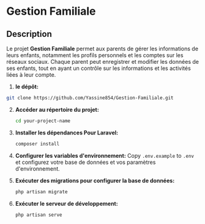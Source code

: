# Gestion Familiale

## Description

Le projet **Gestion Familiale** permet aux parents de gérer les informations de leurs enfants, notamment les profils personnels et les comptes sur les réseaux sociaux. Chaque parent peut enregistrer et modifier les données de ses enfants, tout en ayant un contrôle sur les informations et les activités liées à leur compte.

1. **le dépôt:**
```bash
git clone https://github.com/Yassine854/Gestion-Familiale.git
 ```
2. **Accéder au répertoire du projet:**
    ```bash
    cd your-project-name
    ```

3. **Installer les dépendances Pour Laravel:**
    ```bash
    composer install
    ```

4. **Configurer les variables d'environnement:**
    Copy `.env.example` to `.env` et configurez votre base de données et vos paramètres d'environnement.

5. **Exécuter des migrations pour configurer la base de données:**
    ```bash
    php artisan migrate
    ```

6. **Exécuter le serveur de développement:**
    ```bash
    php artisan serve
    ```




